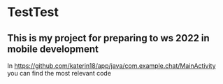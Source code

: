 # TestTest
## This is my project for preparing to ws 2022 in mobile development

In https://github.com/katerin18/app/java/com.example.chat/MainActivity you can find the most relevant code
